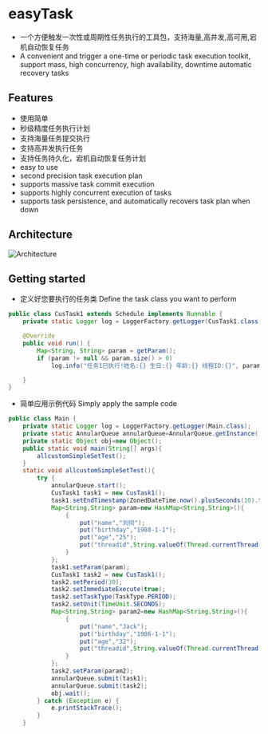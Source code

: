 # easyTask

* 一个方便触发一次性或周期性任务执行的工具包，支持海量,高并发,高可用,宕机自动恢复任务
* A convenient and trigger a one-time or periodic task execution toolkit, support mass, high concurrency, high availability, downtime automatic recovery tasks
## Features

* 使用简单
* 秒级精度任务执行计划
* 支持海量任务提交执行
* 支持高并发执行任务
* 支持任务持久化，宕机自动恢复任务计划
* easy to use
* second precision task execution plan
* supports massive task commit execution
* supports highly concurrent execution of tasks
* supports task persistence, and automatically recovers task plan when down

## Architecture

![Architecture](https://www.cnblogs.com/images/cnblogs_com/liuche/1475676/o_IMG20190603_105529.jpg)

## Getting started

* 定义好您要执行的任务类  Define the task class you want to perform
```java
public class CusTask1 extends Schedule implements Runnable {
    private static Logger log = LoggerFactory.getLogger(CusTask1.class);

    @Override
    public void run() {
        Map<String, String> param = getParam();
        if (param != null && param.size() > 0)
            log.info("任务1已执行!姓名:{} 生日:{} 年龄:{} 线程ID:{}", param.get("name"), param.get("birthday"), param.get("age"),param.get("threadid"));

    }
}
```
* 简单应用示例代码   Simply apply the sample code
```java
public class Main {
    private static Logger log = LoggerFactory.getLogger(Main.class);
    private static AnnularQueue annularQueue=AnnularQueue.getInstance();
    private static Object obj=new Object();
    public static void main(String[] args){
        allcustomSimpleSetTest();
    }
    static void allcustomSimpleSetTest(){
        try {
            annularQueue.start();
            CusTask1 task1 = new CusTask1();
            task1.setEndTimestamp(ZonedDateTime.now().plusSeconds(10).toInstant().toEpochMilli());
            Map<String,String> param=new HashMap<String,String>(){
                {
                    put("name","刘彻");
                    put("birthday","1988-1-1");
                    put("age","25");
                    put("threadid",String.valueOf(Thread.currentThread().getId()));
                }
            };
            task1.setParam(param);
            CusTask1 task2 = new CusTask1();
            task2.setPeriod(30);
            task2.setImmediateExecute(true);
            task2.setTaskType(TaskType.PERIOD);
            task2.setUnit(TimeUnit.SECONDS);
            Map<String,String> param2=new HashMap<String,String>(){
                {
                    put("name","Jack");
                    put("birthday","1986-1-1");
                    put("age","32");
                    put("threadid",String.valueOf(Thread.currentThread().getId()));
                }
            };
            task2.setParam(param2);
            annularQueue.submit(task1);
            annularQueue.submit(task2);
            obj.wait();
        } catch (Exception e) {
            e.printStackTrace();
        }
    }
```
